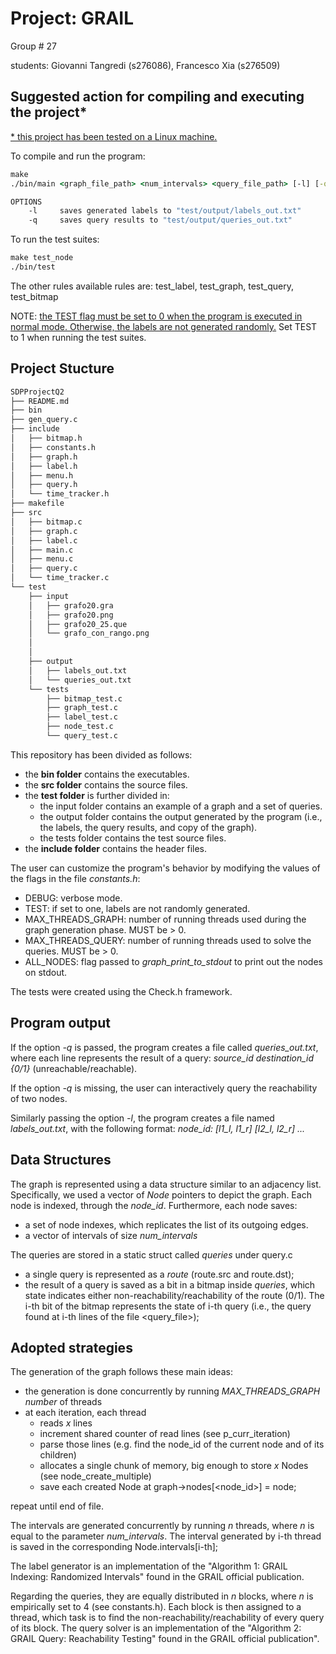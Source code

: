 # Project: GRAIL

Group # 27

students: Giovanni Tangredi (s276086), Francesco Xia (s276509)

## Suggested action for compiling and executing the project*
<ins>* this project has been tested on a Linux machine.</ins>

To compile and run the program:
```bat
make
./bin/main <graph_file_path> <num_intervals> <query_file_path> [-l] [-q]

OPTIONS
	-l     saves generated labels to "test/output/labels_out.txt"
	-q     saves query results to "test/output/queries_out.txt"
```


To run the test suites:
```bat
make test_node
./bin/test
```
The other rules available rules are: test_label, test_graph, test_query, test_bitmap

NOTE: <ins>the TEST flag must be set to 0 when the program is executed in normal mode. Otherwise, the labels are not generated randomly.</ins>
Set TEST to 1 when running the test suites.

## Project Stucture
``` bash
SDPProjectQ2
├── README.md
├── bin
├── gen_query.c
├── include
│   ├── bitmap.h
│   ├── constants.h
│   ├── graph.h
│   ├── label.h
│   ├── menu.h
│   ├── query.h
│   └── time_tracker.h
├── makefile
├── src
│   ├── bitmap.c
│   ├── graph.c
│   ├── label.c
│   ├── main.c
│   ├── menu.c
│   ├── query.c
│   └── time_tracker.c
└── test
    ├── input
    │   ├── grafo20.gra
    │   ├── grafo20.png
    │   ├── grafo20_25.que
    │   └── grafo_con_rango.png
    │ 
    │       
    ├── output
    │   ├── labels_out.txt
    │   └── queries_out.txt
    └── tests
        ├── bitmap_test.c
        ├── graph_test.c
        ├── label_test.c
        ├── node_test.c
        └── query_test.c
```
This repository has been divided as follows:
* the **bin folder** contains the executables.
* the **src folder** contains the source files.
* the **test folder** is further divided in:
    * the input folder contains an example of a graph and a set of queries.
    * the output folder contains the output generated by the program (i.e., the labels, the query results, and copy of the graph).
    * the tests folder contains the test source files.
* the **include folder** contains the header files.

The user can customize the program's behavior by modifying the values of the flags in the file *constants.h*:
* DEBUG: verbose mode.
* TEST: if set to one, labels are not randomly generated.
* MAX_THREADS_GRAPH: number of running threads used during the graph generation phase. MUST be > 0.
* MAX_THREADS_QUERY: number of running threads used to solve the queries. MUST be > 0.
* ALL_NODES: flag passed to *graph_print_to_stdout* to print out the nodes on stdout.

The tests were created using the Check.h framework.

## Program output
If the option *-q* is passed, the program creates a file called *queries_out.txt*, where each line represents the result of a query:
*source_id destination_id {0/1}* (unreachable/reachable).

If the option *-q* is missing, the user can interactively query the reachability of two nodes.

Similarly passing the option *-l*, the program creates a file named *labels_out.txt*, with the following format:
*node_id: [l1_l, l1_r] [l2_l, l2_r] ...*

## Data Structures 
The graph is represented using a data structure similar to an adjacency list. Specifically, we used a vector of *Node* pointers to depict the graph. Each node is indexed, through the *node_id*. Furthermore, each node saves:
* a set of node indexes, which replicates the list of its outgoing edges.
* a vector of intervals of size *num_intervals* 

The queries are stored in a static struct called *queries* under query.c
* a single query is represented as a *route* (route.src and route.dst);
* the result of a query is saved as a bit in a bitmap inside *queries*, which state indicates either non-reachability/reachability of the route (0/1). The i-th bit of the bitmap represents the state of i-th query (i.e., the query found at i-th lines of the file <query_file>);

## Adopted strategies
The generation of the graph follows these main ideas:
* the generation is done concurrently by running *MAX_THREADS_GRAPH number* of threads 
* at each iteration, each thread
    * reads *x* lines
    * increment shared counter of read lines (see p_curr_iteration)
    * parse those lines (e.g. find the node_id of the current node and of its children)
    * allocates a single chunk of memory, big enough to store *x* Nodes (see node_create_multiple) 
    * save each created Node at graph->nodes[<node_id>] = node;

repeat until end of file.

The intervals are generated concurrently by running *n* threads, where *n* is equal to the parameter *num_intervals*. The interval generated by i-th thread is saved in the corresponding Node.intervals[i-th];

The label generator is an implementation of the "Algorithm 1: GRAIL Indexing: Randomized Intervals" found in the GRAIL official publication. 

Regarding the queries, they are equally distributed in *n* blocks, where *n* is empirically set to 4 (see constants.h). Each block is then assigned to a thread, which task is to find the non-reachability/reachability of every query of its block.
The query solver is an implementation of the "Algorithm 2: GRAIL Query: Reachability Testing" found in the GRAIL official publication".
